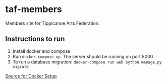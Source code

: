 # taf-members
Members site for Tippicanoe Arts Federation.


## Instructions to run
1. Install docker and compose
2. Run `docker-compose up`. The server should be running on port 8000
3. To run a database migration: `docker-compose run web python manage.py migrate`

[Source for Docker Setup](https://docs.docker.com/compose/django/#connect-the-database)